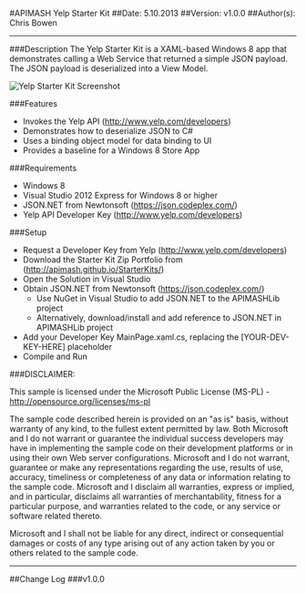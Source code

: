 #APIMASH Yelp Starter Kit
##Date: 5.10.2013
##Version: v1.0.0
##Author(s): Chris Bowen

----------
###Description
The Yelp Starter Kit is a XAML-based Windows 8 app that demonstrates calling a Web Service that returned a simple JSON payload. The JSON payload is deserialized into a View Model.

![Yelp Starter Kit Screenshot][1] 

###Features
 - Invokes the Yelp API (http://www.yelp.com/developers)
 - Demonstrates how to deserialize JSON to C#
 - Uses a binding object model for data binding to UI
 - Provides a baseline for a Windows 8 Store App

###Requirements

 - Windows 8
 - Visual Studio 2012 Express for Windows 8 or higher
 - JSON.NET from Newtonsoft (https://json.codeplex.com/)
 - Yelp API Developer Key (http://www.yelp.com/developers)

###Setup

 - Request a Developer Key from Yelp (http://www.yelp.com/developers)
 - Download the Starter Kit Zip Portfolio from (http://apimash.github.io/StarterKits/)
 - Open the Solution in Visual Studio
 - Obtain JSON.NET from Newtonsoft (https://json.codeplex.com/)
    - Use NuGet in Visual Studio to add JSON.NET to the APIMASHLib project
    - Alternatively, download/install and add reference to JSON.NET in APIMASHLib project
 - Add your Developer Key MainPage.xaml.cs, replacing the [YOUR-DEV-KEY-HERE] placeholder
 - Compile and Run

###DISCLAIMER: 

This sample is licensed under the Microsoft Public License (MS-PL) - http://opensource.org/licenses/ms-pl

The sample code described herein is provided on an "as is" basis, without warranty of any kind, to the fullest extent permitted by law. Both Microsoft and I do not warrant or guarantee the individual success developers may have in implementing the sample code on their development platforms or in using their own Web server configurations. 
Microsoft and I do not warrant, guarantee or make any representations regarding the use, results of use, accuracy, timeliness or completeness of any data or information relating to the sample code. Microsoft and I disclaim all warranties, express or implied, and in particular, disclaims all warranties of merchantability, fitness for a particular purpose, and warranties related to the code, or any service or software related thereto. 

Microsoft and I shall not be liable for any direct, indirect or consequential damages or costs of any type arising out of any action taken by you or others related to the sample code.

----------

##Change Log
###v1.0.0
  
  [1]: https://raw.github.com/winappkits/YelpAPI/master/Windows8/screenshot_main.png "Yelp Starter Kit Screenshot" 
